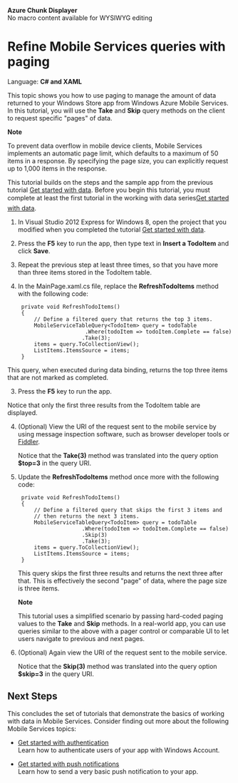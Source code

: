 <properties linkid="mobile-services-paging-data-dotnet" urldisplayname="Mobile Services" headerexpose="" pagetitle="Refine Mobile Services queries with paging" metakeywords="access and change data, Windows Azure Mobile Services, mobile devices, Windows Azure, mobile, Windows 8, WinRT app" footerexpose="" metadescription="Validate and modify data sent to the Windows Azure Mobile Services from a Windows app." umbraconavihide="0" disquscomments="1"></properties>

<div class="umbMacroHolder" title="This is rendered content from macro" onresizestart="return false;" umbpageid="14809" ismacro="true" umb_chunkname="MobileArticleLeft" umb_chunkpath="devcenter/Menu" umb_macroalias="AzureChunkDisplayer" umb_hide="0" umb_modaltrigger="" umb_chunkurl="" umb_modalpopup="0"><!-- startUmbMacro --><span><strong>Azure Chunk Displayer</strong><br />No macro content available for WYSIWYG editing</span><!-- endUmbMacro --></div>

<!--
<div class="dev-center-os-selector">
  <a href="/en-us/develop/mobile/tutorials/add-paging-to-data-dotnet/" title=".NET client version" class="current">C# and XAML</a>

  <a href="/en-us/develop/mobile/tutorials/add-paging-to-data-js/" title="JavaScript client version">JavaScript and HTML</a>
  <span>Tutorial</span>
</div>
-->

# Refine Mobile Services queries with paging

Language: **C# and XAML**

This topic shows you how to use paging to manage the amount of data returned to your Windows Store app from Windows Azure Mobile Services. In this tutorial, you will use the **Take** and **Skip** query methods on the client to request specific "pages" of data.

<div class="dev-callout"><b>Note</b>
<p>To prevent data overflow in mobile device clients, Mobile Services implements an automatic page limit, which defaults to a maximum of 50 items in a response. By specifying the page size, you can explicitly request up to 1,000 items in the response.</p>
</div>

This tutorial builds on the steps and the sample app from the previous tutorial [Get started with data]. Before you begin this tutorial, you must complete at least the first tutorial in the working with data series&#151;[Get started with data]. 

1. In Visual Studio 2012 Express for Windows 8, open the project that you modified when you completed the tutorial [Get started with data].

2. Press the **F5** key to run the app, then type text in **Insert a TodoItem** and click **Save**.

3. Repeat the previous step at least three times, so that you have more than three items stored in the TodoItem table. 

2. In the MainPage.xaml.cs file, replace the **RefreshTodoItems** method with the following code:

        private void RefreshTodoItems()
        {
            // Define a filtered query that returns the top 3 items.
            MobileServiceTableQuery<TodoItem> query = todoTable
                            .Where(todoItem => todoItem.Complete == false)
                           .Take(3);					          
			items = query.ToCollectionView();
            ListItems.ItemsSource = items;
        }

  This query, when executed during data binding, returns the top three items that are not marked as completed.

3. Press the **F5** key to run the app.

  Notice that only the first three results from the TodoItem table are displayed. 

4. (Optional) View the URI of the request sent to the mobile service by using message inspection software, such as browser developer tools or [Fiddler]. 

   Notice that the **Take(3)** method was translated into the query option **$top=3** in the query URI.

5. Update the **RefreshTodoItems** method once more with the following code:
            
        private void RefreshTodoItems()
        {
            // Define a filtered query that skips the first 3 items and 
            // then returns the next 3 items.
            MobileServiceTableQuery<TodoItem> query = todoTable
                           .Where(todoItem => todoItem.Complete == false)
                           .Skip(3)
                           .Take(3);
            items = query.ToCollectionView();
            ListItems.ItemsSource = items;
        }

   This query skips the first three results and returns the next three after that. This is effectively the second "page" of data, where the page size is three items.

    <div class="dev-callout"><b>Note</b>
    <p>This tutorial uses a simplified scenario by passing hard-coded paging values to the <strong>Take</strong> and <strong>Skip</strong> methods. In a real-world app, you can use queries similar to the above with a pager control or comparable UI to let users navigate to previous and next pages.</p>
    </div>

6. (Optional) Again view the URI of the request sent to the mobile service. 

   Notice that the **Skip(3)** method was translated into the query option **$skip=3** in the query URI.

## <a name="next-steps"> </a>Next Steps

This concludes the set of tutorials that demonstrate the basics of working with data in Mobile Services. Consider finding out more about the following Mobile Services topics:

* [Get started with authentication]
  <br/>Learn how to authenticate users of your app with Windows Account.

* [Get started with push notifications] 
  <br/>Learn how to send a very basic push notification to your app.

<!-- Anchors. -->

[Next Steps]:#next-steps

<!-- Images. -->


<!-- URLs. -->
[Get started with Mobile Services]: /en-us/develop/mobile/tutorials/get-started/#create-new-service/
[Get started with data]: ./mobile-services-get-started-with-data-dotnet.md
[Get started with authentication]: ./mobile-services-get-started-with-users-dotnet.md
[Get started with push notifications]: ./mobile-services-get-started-with-push-dotnet.md
[Fiddler]: http://go.microsoft.com/fwlink/?LinkId=262412
[JavaScript and HTML]: ./mobile-services-paging-data-js.md
[WindowsAzure.com]: http://www.windowsazure.com/
[Management Portal]: https://manage.windowsazure.com/